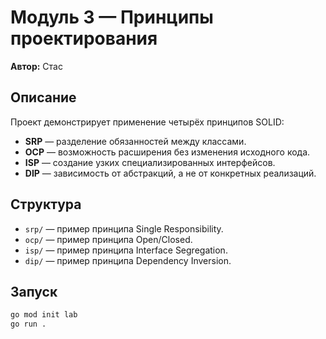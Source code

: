 # Модуль 3 — Принципы проектирования  
**Автор:** Стас  

## Описание
Проект демонстрирует применение четырёх принципов SOLID:
- **SRP** — разделение обязанностей между классами.
- **OCP** — возможность расширения без изменения исходного кода.
- **ISP** — создание узких специализированных интерфейсов.
- **DIP** — зависимость от абстракций, а не от конкретных реализаций.

## Структура
- `srp/` — пример принципа Single Responsibility.
- `ocp/` — пример принципа Open/Closed.
- `isp/` — пример принципа Interface Segregation.
- `dip/` — пример принципа Dependency Inversion.

## Запуск
```bash
go mod init lab
go run .
